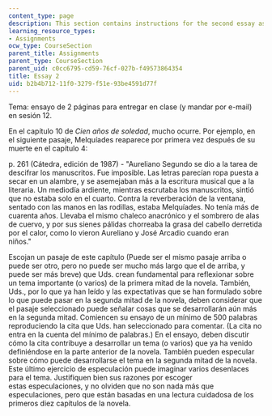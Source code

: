 ```yaml
---
content_type: page
description: This section contains instructions for the second essay assignment.
learning_resource_types:
- Assignments
ocw_type: CourseSection
parent_title: Assignments
parent_type: CourseSection
parent_uid: c0cc6795-cd59-76cf-027b-f49573864354
title: Essay 2
uid: b2b4b712-11f0-3279-f51e-93be4591d77f
---
```


Tema: ensayo de 2 páginas para entregar en clase (y mandar por e-mail) en sesión 12. 

En el capítulo 10 de _Cien años de soledad_, mucho ocurre. Por ejemplo, en el siguiente pasaje, Melquíades reaparece por primera vez después de su muerte en el capítulo 4:

p. 261 (Cátedra, edición de 1987) - "Aureliano Segundo se dio a la tarea de descifrar los manuscritos. Fue imposible. Las letras parecían ropa puesta a secar en un alambre, y se asemejaban más a la escritura musical que a la literaria. Un mediodía ardiente, mientras escrutaba los manuscritos, sintió que no estaba solo en el cuarto. Contra la reverberación de la ventana, sentado con las manos en las rodillas, estaba Melquíades. No tenía más de cuarenta años. Llevaba el mismo chaleco anacrónico y el sombrero de alas de cuervo, y por sus sienes pálidas chorreaba la grasa del cabello derretida por el calor, como lo vieron Aureliano y José Arcadio cuando eran  
niños."

Escojan un pasaje de este capítulo (Puede ser el mismo pasaje arriba o puede ser otro, pero no puede ser mucho más largo que el de arriba, y puede ser más breve) que Uds. crean fundamental para reflexionar sobre un tema importante (o varios) de la primera mitad de la novela. También, Uds., por lo que ya han leído y las expectativas que se han formulado sobre lo que puede pasar en la segunda mitad de la novela, deben considerar que el pasaje seleccionado puede señalar cosas que se desarrollarán aún más en la segunda mitad. Comiencen su ensayo de un mínimo de 500 palabras reproduciendo la cita que Uds. han seleccionado para comentar. (La cita no entra en la cuenta del mínimo de palabras.) En el ensayo, deben discutir cómo la cita contribuye a desarrollar un tema (o varios) que ya ha venido definiéndose en la parte anterior de la novela. También pueden especular sobre cómo puede desarrollarse el tema en la segunda mitad de la novela. Este último ejercicio de especulación puede imaginar varios desenlaces para el tema. Justifiquen bien sus razones por escoger estas especulaciones, y no olviden que no son nada más que especulaciones, pero que están basadas en una lectura cuidadosa de los primeros diez capítulos de la novela.